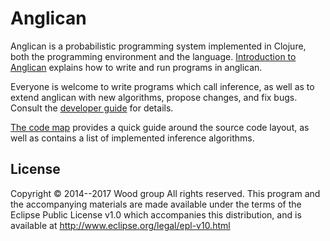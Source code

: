 # Anglican

Anglican is a probabilistic programming system
implemented in Clojure, both the programming environment and
the language. [Introduction to Anglican](doc/intro.md) explains
how to write and run programs in anglican.

Everyone is welcome to write programs which call inference,
as well as to extend anglican with new algorithms,
propose changes, and fix bugs. Consult the [developer
guide](doc/devel.md) for details.

[The code map](doc/codemap.md) provides a quick guide around
the source code layout, as well as contains a list of implemented
inference algorithms.

## License

Copyright © 2014--2017 Wood group
All rights reserved. This program and the accompanying materials
are made available under the terms of the Eclipse Public License
v1.0 which accompanies this distribution, and is available at
http://www.eclipse.org/legal/epl-v10.html
